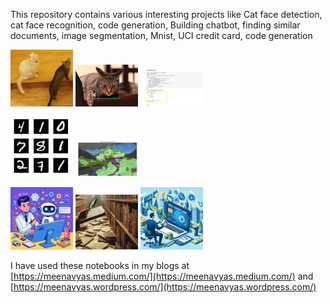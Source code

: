 This repository contains various interesting projects like Cat face detection, cat face recognition, code generation, Building chatbot, finding similar documents, image segmentation, Mnist, UCI credit card,  code generation
<p float="left">
  <img src="/images/face-recognition.webp" width="100" alt="Cat face recognition"/>
  <img src="/images/catfacedetecion.webp" width="100" alt="Cat face detection"/>
  <img src="/images/code-generation.webp" width="100" alt="code generation"/>

</p>
<p float="left">
  <img src="/MNIST/Mnist.png" width="100" />
  <img src="/ImageSegmentation/imageSegmentation.png" width="100" />
</p>
<p float="left">
  <img src="/Chatbot/chatbot.png" width="100" />
  <img src="/FindSimilarDocuments/FindingSimilarDocuments.png" width="100" /> 
  <img src="/UCICreditCard/uci-credit-card.png" width="100" />
</p>


I have used these notebooks in my blogs at [https://meenavyas.medium.com/](https://meenavyas.medium.com/) and [https://meenavyas.wordpress.com/](https://meenavyas.wordpress.com/)
